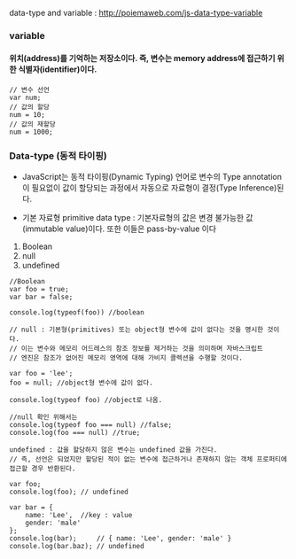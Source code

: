 data-type and variable : http://poiemaweb.com/js-data-type-variable

### variable
  #### 위치(address)를 기억하는 저장소이다. 즉, 변수는 memory address에 접근하기 위한 식별자(identifier)이다.
  
  ```
  // 변수 선언
  var num;
  // 값의 할당
  num = 10;
  // 값의 재할당
  num = 1000;
  ```
### Data-type (동적 타이핑)
  - JavaScript는 동적 타이핑(Dynamic Typing) 언어로 변수의 Type annotation이 필요없이 값이 할당되는
  과정에서 자동으로 자료형이 결정(Type Inference)된다.
  
  - 기본 자료형 primitive data type : 기본자료형의 값은 변경 불가능한 값(immutable value)이다. 또한 이들은 pass-by-value 이다

  1. Boolean
  1. null
  1. undefined

  ```
  //Boolean
  var foo = true;
  var bar = false;
  
  console.log(typeof(foo)) //boolean
  ```

  ```
  // null : 기본형(primitives) 또는 object형 변수에 값이 없다는 것을 명시한 것이다.
  // 이는 변수와 메모리 어드레스의 참조 정보를 제거하는 것을 의미하며 자바스크립트
  // 엔진은 참조가 없어진 메모리 영역에 대해 가비지 콜렉션을 수행할 것이다.

  var foo = 'lee';
  foo = null; //object형 변수에 값이 없다. 
  
  console.log(typeof foo) //object로 나옴. 

  //null 확인 위해서는
  console.log(typeof foo === null) //false;
  console.log(foo === null) //true;
  ```

  ```
  undefined : 값을 할당하지 않은 변수는 undefined 값을 가진다.
  // 즉, 선언은 되었지만 할당된 적이 없는 변수에 접근하거나 존재하지 않는 객체 프로퍼티에 접근할 경우 반환된다.

  var foo;
  console.log(foo); // undefined

  var bar = {
      name: 'Lee',  //key : value
      gender: 'male'
  };
  console.log(bar);     // { name: 'Lee', gender: 'male' }
  console.log(bar.baz); // undefined
  ```
